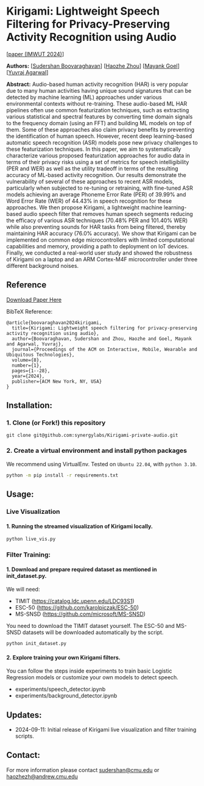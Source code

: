 # Kirigami: Lightweight Speech Filtering for Privacy-Preserving Activity Recognition using Audio

[[paper (IMWUT 2024)](https://dl.acm.org/doi/10.1145/3643502)]

**Authors:**
[[Sudershan Boovaraghavan](https://sudershanb.com/)]
[[Haozhe Zhou](https://haozheee.github.io/)]
[[Mayank Goel](https://www.mayankgoel.com/)]
[[Yuvraj Agarwal](https://www.synergylabs.org/yuvraj/)]

**Abstract:**
Audio-based human activity recognition (HAR) is very popular due to many human activities having unique sound signatures 
that can be detected by machine learning (ML) approaches under various environmental contexts without re-training. These 
audio-based ML HAR pipelines often use common featurization techniques, such as extracting various statistical and 
spectral features by converting time domain signals to the frequency domain (using an FFT) and building ML models on top 
of them. Some of these approaches also claim privacy benefits by preventing the identification of human speech. However, 
recent deep learning-based automatic speech recognition (ASR) models pose new privacy challenges to these featurization 
techniques. In this paper, we aim to systematically characterize various proposed featurization approaches for audio 
data in terms of their privacy risks using a set of metrics for speech intelligibility (PER and WER) as well as the 
utility tradeoff in terms of the resulting accuracy of ML-based activity recognition. Our results demonstrate the 
vulnerability of several of these approaches to recent ASR models, particularly when subjected to re-tuning or 
retraining, with fine-tuned ASR models achieving an average Phoneme Error Rate (PER) of 39.99% and Word Error Rate 
(WER) of 44.43% in speech recognition for these approaches. We then propose Kirigami, a lightweight machine 
learning-based audio speech filter that removes human speech segments reducing the efficacy of various ASR techniques 
(70.48% PER and 101.40% WER) while also preventing sounds for HAR tasks from being filtered, thereby maintaining HAR 
accuracy (76.0% accuracy). We show that Kirigami can be implemented on common edge microcontrollers with limited 
computational capabilities and memory, providing a path to deployment on IoT devices. Finally, we conducted a real-world 
user study and showed the robustness of Kirigami on a laptop and an ARM Cortex-M4F microcontroller under three different 
background noises.
## Reference

[Download Paper Here](https://doi.org/)


BibTeX Reference:

```
@article{boovaraghavan2024kirigami,
  title={Kirigami: Lightweight speech filtering for privacy-preserving activity recognition using audio},
  author={Boovaraghavan, Sudershan and Zhou, Haozhe and Goel, Mayank and Agarwal, Yuvraj},
  journal={Proceedings of the ACM on Interactive, Mobile, Wearable and Ubiquitous Technologies},
  volume={8},
  number={1},
  pages={1--28},
  year={2024},
  publisher={ACM New York, NY, USA}
}
```


## Installation:

### 1. Clone (or Fork!) this repository
```
git clone git@github.com:synergylabs/Kirigami-private-audio.git
```

### 2. Create a virtual environment and install python packages
We recommend using VirtualEnv. Tested on `Ubuntu 22.04`, with `python 3.10`.

```bash
python -m pip install -r requirements.txt
```

## Usage:
### Live Visualization
#### 1. Running the streamed visualization of Kirigami locally. 

```bash
python live_vis.py
```
### Filter Training:
#### 1. Download and prepare required dataset as mentioned in init_dataset.py. 
We will need:
- TIMIT (https://catalog.ldc.upenn.edu/LDC93S1)
- ESC-50 (https://github.com/karolpiczak/ESC-50)
- MS-SNSD (https://github.com/microsoft/MS-SNSD)

You need to download the TIMIT dataset yourself. The ESC-50 and MS-SNSD datasets will be downloaded automatically by the script.
```bash
python init_dataset.py
```
#### 2. Explore training your own Kirigami filters.
You can follow the steps inside experiments to train basic Logistic Regression models or customize your own models to detect speech.
- experiments/speech_detector.ipynb
- experiments/background_detector.ipynb

## Updates:
- 2024-09-11: Initial release of Kirigami live visualization and filter training scripts.

## Contact:
For more information please contact sudershan@cmu.edu or haozhezh@andrew.cmu.edu


